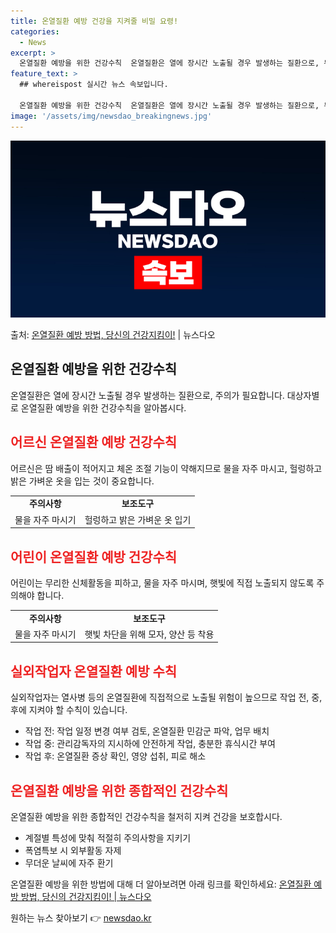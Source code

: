 ```yaml
---
title: 온열질환 예방 건강을 지켜줄 비밀 요령!
categories:
  - News
excerpt: >
  온열질환 예방을 위한 건강수칙  온열질환은 열에 장시간 노출될 경우 발생하는 질환으로, 두통, 어지럼, 근육…
feature_text: >
  ## whereispost 실시간 뉴스 속보입니다.

  온열질환 예방을 위한 건강수칙  온열질환은 열에 장시간 노출될 경우 발생하는 질환으로, 두통, 어지럼, 근육…
image: '/assets/img/newsdao_breakingnews.jpg'
---
```


![뉴스다오 속보](/assets/img/newsdao_breakingnews.jpg)

<p>출처: <a href="https://newsdao.kr/4386" rel="dofollow">온열질환 예방 방법, 당신의 건강지킴이!</a> | 뉴스다오</p>

<h2 data-ke-size="size26">온열질환 예방을 위한 건강수칙</h2>
<p data-ke-size="size16">온열질환은 열에 장시간 노출될 경우 발생하는 질환으로, 주의가 필요합니다. 대상자별로 온열질환 예방을 위한 건강수칙을 알아봅시다.</p>

<h2><b><span style="color: #ee2323;">어르신 온열질환 예방 건강수칙</span></b></h2>
<p data-ke-size="size16">어르신은 땀 배출이 적어지고 체온 조절 기능이 약해지므로 물을 자주 마시고, 헐렁하고 밝은 가벼운 옷을 입는 것이 중요합니다.</p>
<table>
   <tr>
      <td style="text-align: center; height: 17px;"><b>주의사항</b></td>
      <td style="text-align: center; height: 17px;"><b>보조도구</b></td>
   </tr>
   <tr>
      <td style="text-align: center; height: 17px;">물을 자주 마시기</td>
      <td style="text-align: center; height: 17px;">헐렁하고 밝은 가벼운 옷 입기</td>
   </tr>
</table>

<h2><b><span style="color: #ee2323;">어린이 온열질환 예방 건강수칙</span></b></h2>
<p data-ke-size="size16">어린이는 무리한 신체활동을 피하고, 물을 자주 마시며, 햇빛에 직접 노출되지 않도록 주의해야 합니다.</p>
<table>
   <tr>
      <td style="text-align: center; height: 17px;"><b>주의사항</b></td>
      <td style="text-align: center; height: 17px;"><b>보조도구</b></td>
   </tr>
   <tr>
      <td style="text-align: center; height: 17px;">물을 자주 마시기</td>
      <td style="text-align: center; height: 17px;">햇빛 차단을 위해 모자, 양산 등 착용</td>
   </tr>
</table>

<h2><b><span style="color: #ee2323;">실외작업자 온열질환 예방 수칙</span></b></h2>
<p data-ke-size="size16">실외작업자는 열사병 등의 온열질환에 직접적으로 노출될 위험이 높으므로 작업 전, 중, 후에 지켜야 할 수칙이 있습니다.</p>
<ul>
   <li>작업 전: 작업 일정 변경 여부 검토, 온열질환 민감군 파악, 업무 배치</li>
   <li>작업 중: 관리감독자의 지시하에 안전하게 작업, 충분한 휴식시간 부여</li>
   <li>작업 후: 온열질환 증상 확인, 영양 섭취, 피로 해소</li>
</ul>

<h2><b><span style="color: #ee2323;">온열질환 예방을 위한 종합적인 건강수칙</span></b></h2>
<p data-ke-size="size16">온열질환 예방을 위한 종합적인 건강수칙을 철저히 지켜 건강을 보호합시다.</p>
<ul>
   <li>계절별 특성에 맞춰 적절히 주의사항을 지키기</li>
   <li>폭염특보 시 외부활동 자제</li>
   <li>무더운 날씨에 자주 환기</li>
</ul>

<p data-ke-size="size16">온열질환 예방을 위한 방법에 대해 더 알아보려면 아래 링크를 확인하세요: <a href="https://newsdao.kr/4386">온열질환 예방 방법, 당신의 건강지킴이! | 뉴스다오</a></p> 

원하는 뉴스 찾아보기 👉 <a href="https://newsdao.kr" rel="dofollow">newsdao.kr</a>


